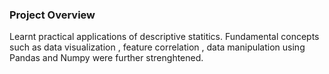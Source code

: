 ### Project Overview

 Learnt practical applications of descriptive statitics. Fundamental concepts such as data visualization , feature correlation , data manipulation using Pandas and Numpy were further strenghtened. 


